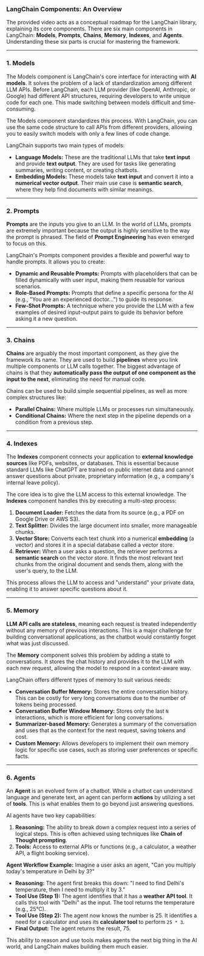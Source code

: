 ### LangChain Components: An Overview

The provided video acts as a conceptual roadmap for the LangChain library, explaining its core components. There are six main components in LangChain: **Models**, **Prompts**, **Chains**, **Memory**, **Indexes**, and **Agents**. Understanding these six parts is crucial for mastering the framework.

---

### 1. Models

The Models component is LangChain's core interface for interacting with **AI models**. It solves the problem of a lack of standardization among different LLM APIs. Before LangChain, each LLM provider (like OpenAI, Anthropic, or Google) had different API structures, requiring developers to write unique code for each one. This made switching between models difficult and time-consuming.

The Models component standardizes this process. With LangChain, you can use the same code structure to call APIs from different providers, allowing you to easily switch models with only a few lines of code change.

LangChain supports two main types of models:

* **Language Models:** These are the traditional LLMs that take **text input** and provide **text output**. They are used for tasks like generating summaries, writing content, or creating chatbots.
* **Embedding Models:** These models take **text input** and convert it into a **numerical vector output**. Their main use case is **semantic search**, where they help find documents with similar meanings.

---

### 2. Prompts

**Prompts** are the inputs you give to an LLM. In the world of LLMs, prompts are extremely important because the output is highly sensitive to the way the prompt is phrased. The field of **Prompt Engineering** has even emerged to focus on this.

LangChain's Prompts component provides a flexible and powerful way to handle prompts. It allows you to create:

* **Dynamic and Reusable Prompts:** Prompts with placeholders that can be filled dynamically with user input, making them reusable for various scenarios.
* **Role-Based Prompts:** Prompts that define a specific persona for the AI (e.g., "You are an experienced doctor...") to guide its response.
* **Few-Shot Prompts:** A technique where you provide the LLM with a few examples of desired input-output pairs to guide its behavior before asking it a new question.

---

### 3. Chains

**Chains** are arguably the most important component, as they give the framework its name. They are used to build **pipelines** where you link multiple components or LLM calls together. The biggest advantage of chains is that they **automatically pass the output of one component as the input to the next**, eliminating the need for manual code.

Chains can be used to build simple sequential pipelines, as well as more complex structures like:

* **Parallel Chains:** Where multiple LLMs or processes run simultaneously.
* **Conditional Chains:** Where the next step in the pipeline depends on a condition from a previous step.

---

### 4. Indexes
The **Indexes** component connects your application to **external knowledge sources** like PDFs, websites, or databases. This is essential because standard LLMs like ChatGPT are trained on public internet data and cannot answer questions about private, proprietary information (e.g., a company's internal leave policy).

The core idea is to give the LLM access to this external knowledge. The **Indexes** component handles this by executing a multi-step process:
1.  **Document Loader:** Fetches the data from its source (e.g., a PDF on Google Drive or AWS S3).
2.  **Text Splitter:** Divides the large document into smaller, more manageable chunks.
3.  **Vector Store:** Converts each text chunk into a numerical **embedding** (a vector) and stores it in a special database called a vector store.
4.  **Retriever:** When a user asks a question, the retriever performs a **semantic search** on the vector store. It finds the most relevant text chunks from the original document and sends them, along with the user's query, to the LLM.

This process allows the LLM to access and "understand" your private data, enabling it to answer specific questions about it.

---

### 5. Memory
**LLM API calls are stateless**, meaning each request is treated independently without any memory of previous interactions. This is a major challenge for building conversational applications, as the chatbot would constantly forget what was just discussed.

The **Memory** component solves this problem by adding a state to conversations. It stores the chat history and provides it to the LLM with each new request, allowing the model to respond in a context-aware way.

LangChain offers different types of memory to suit various needs:
* **Conversation Buffer Memory:** Stores the entire conversation history. This can be costly for very long conversations due to the number of tokens being processed.
* **Conversation Buffer Window Memory:** Stores only the last `N` interactions, which is more efficient for long conversations.
* **Summarizer-based Memory:** Generates a summary of the conversation and uses that as the context for the next request, saving tokens and cost.
* **Custom Memory:** Allows developers to implement their own memory logic for specific use cases, such as storing user preferences or specific facts.

---

### 6. Agents
An **Agent** is an evolved form of a chatbot. While a chatbot can understand language and generate text, an agent can perform **actions** by utilizing a set of **tools**. This is what enables them to go beyond just answering questions.

AI agents have two key capabilities:
1.  **Reasoning:** The ability to break down a complex request into a series of logical steps. This is often achieved using techniques like **Chain of Thought prompting**.
2.  **Tools:** Access to external APIs or functions (e.g., a calculator, a weather API, a flight booking service).

**Agent Workflow Example:**
Imagine a user asks an agent, "Can you multiply today's temperature in Delhi by 3?"
* **Reasoning:** The agent first breaks this down: "I need to find Delhi's temperature, then I need to multiply it by 3."
* **Tool Use (Step 1):** The agent identifies that it has a **weather API tool**. It calls this tool with "Delhi" as the input. The tool returns the temperature (e.g., 25°C).
* **Tool Use (Step 2):** The agent now knows the number is 25. It identifies a need for a calculator and uses its **calculator tool** to perform `25 * 3`.
* **Final Output:** The agent returns the result, 75.

This ability to reason and use tools makes agents the next big thing in the AI world, and LangChain makes building them much easier.